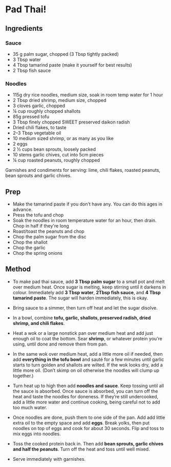 # Pad Thai!

## Ingredients

### Sauce
- 35 g palm sugar, chopped (3 Tbsp tightly packed)
- 3 Tbsp water
- 4 Tbsp tamarind paste (make it yourself for best results)
- 2 Tbsp fish sauce

### Noodles
- 115g dry rice noodles, medium size, soak in room temp water for 1 hour
- 2 Tbsp dried shrimp, medium size, chopped
- 3 cloves garlic, chopped
- ¼ cup roughly chopped shallots
- 85g pressed tofu
- 3 Tbsp finely chopped SWEET preserved daikon radish
- Dried chili flakes, to taste
- 2–3 Tbsp vegetable oil
- 10 medium sized shrimp, or as many as you like
- 2 eggs
- 2 ½ cups bean sprouts, loosely packed
- 10 stems garlic chives, cut into 5cm pieces
- ¼ cup roasted peanuts, roughly chopped

Garnishes and condiments for serving: lime, chili flakes, roasted peanuts, bean sprouts and garlic chives.

## Prep

- Make the tamarind paste if you don't have any. You can do this ages in advance.
- Press the tofu and chop
- Soak the noodles in room temperature water for an hour, then drain. Chop in half if they're long
- Roast/toast the peanuts and chop
- Chop the palm sugar from the disc
- Chop the shallot
- Chop the garlic
- Chop the spring onions

## Method

- To make pad thai sauce, add **3 Tbsp palm sugar** to a small pot and melt over medium heat. Once sugar is melting, keep stirring until it darkens in colour. Immediately add **3 Tbsp water**, **2Tbsp fish sauce**, and **4 Tbsp tamarind paste**. The sugar will harden immediately, this is okay.

- Bring sauce to a simmer, then turn off heat and let the sugar disolve.

- In a bowl, combine **tofu, garlic, shallots, preserved radish, dried shrimp, and chili flakes**.

- Heat a wok or a large nonstick pan over medium heat and add just enough oil to coat the bottom. Sear **shrimp**, or whatever protein you’re using, until done and remove them from pan.

- In the same wok over medium heat, add a little more oil if needed, then add **everything in the tofu bowl** and sauté for a few minutes until garlic starts to turn golden and shallots are wilted. If the wok looks dry, add a little more oil. (Don’t skimp on oil otherwise the noodles will clump up together.) 

- Turn heat up to high then add **noodles and sauce**. Keep tossing until all the sauce is absorbed.
Once sauce is absorbed, you can turn off the heat and taste the noodles for doneness. If they’re still undercooked, add a little more water and continue cooking, being careful not to add too much water.

- Once noodles are done, push them to one side of the pan. Add add little extra oil to the empty space and add **eggs**. Break yolks, then put noodles on top of eggs and cook for about 30 seconds. Flip and toss to mix eggs into noodles. 

- Toss the cooked protein back in. Then add **bean sprouts, garlic chives and half the peanuts**. Turn off the heat and toss until well mixed.

- Serve immediately with garnishes.
